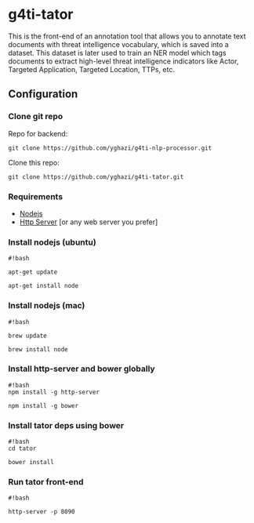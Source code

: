 # g4ti-tator
This is the front-end of an annotation tool that allows you to annotate text documents with threat intelligence vocabulary, which is saved into a dataset. This dataset is later used to train an NER model which tags documents to extract high-level threat intelligence indicators like Actor, Targeted Application, Targeted Location, TTPs, etc.

## Configuration #

### Clone git repo ###
Repo for backend:
```
git clone https://github.com/yghazi/g4ti-nlp-processor.git
```
Clone this repo:
```
git clone https://github.com/yghazi/g4ti-tator.git
```
### Requirements 
- [Nodejs](https://nodejs.org/en/)
- [Http Server](https://www.npmjs.com/package/http-server) [or any web server you prefer]

### Install nodejs (ubuntu) ###

```
#!bash

apt-get update 

apt-get install node

```
### Install nodejs (mac) ###
```
#!bash

brew update

brew install node

```

### Install http-server and bower globally ###
```
#!bash
npm install -g http-server

npm install -g bower

```

### Install tator deps using bower ###

```
#!bash
cd tator

bower install
```
### Run tator front-end ###

```
#!bash

http-server -p 8090
```
